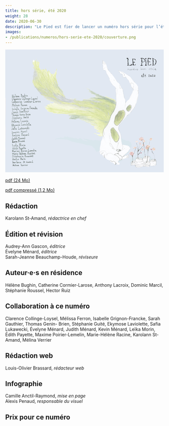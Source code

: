 ```yaml
---
title: hors série, été 2020
weight: 28
date: 2020-06-30
description: "Le Pied est fier de lancer un numéro hors série pour l’été 2020."
images:
- /publications/numeros/hors-serie-ete-2020/couverture.png
---
```


![couverture par Émilie Pedneault (@emiliepedneault sur instagram)](couverture.png)

[pdf (24 Mo)](lepied-hors-serie-2020.pdf)

[pdf compressé (1,2 Mo)](lepied-hors-serie-2020-compress.pdf)

## Rédaction
Karolann St-Amand, _rédactrice en chef_

## Édition et révision
Audrey-Ann Gascon, _éditrice_  
Évelyne Ménard, _éditrice_  
Sarah-Jeanne Beauchamp-Houde, _réviseure_

## Auteur·e·s en résidence
Hélène Bughin, Catherine Cormier-Larose, Anthony Lacroix, Dominic Marcil, Stéphanie Roussel, Hector Ruiz

## Collaboration à ce numéro
Clarence Collinge-Loysel, Mélissa Ferron, Isabelle Grignon-Francke, Sarah Gauthier, Thomas Genin- Brien, Stéphanie Guité, Ekymose Laviolette, Safia Lukawecki, Évelyne Ménard, Judith Ménard, Kevin Ménard, Leïka Morin, Édith Payette, Maxime Poirier-Lemelin, Marie-Hélène Racine, Karolann St- Amand, Mélina Verrier

## Rédaction web

Louis-Olivier Brassard, _rédacteur web_

## Infographie
Camille Anctil-Raymond, _mise en page_  
Alexis Penaud, _responsable du visuel_

## Prix pour ce numéro
